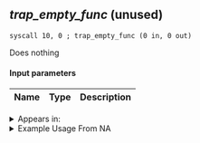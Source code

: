 ## *trap_empty_func* (unused)

`syscall 10, 0 ; trap_empty_func (0 in, 0 out)`

Does nothing

#### Input parameters
| Name | Type | Description
|------|------|------------




<details>
	<summary>Appears in:</summary>

</details>

<details>
	<summary>Example Usage From NA</summary>
```

```
</details>

